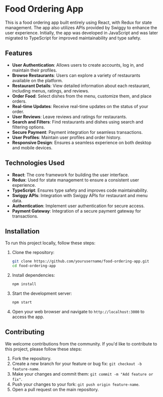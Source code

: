 # Food Ordering App

This is a food ordering app built entirely using React, with Redux for state management. The app also utilizes APIs provided by Swiggy to enhance the user experience. Initially, the app was developed in JavaScript and was later migrated to TypeScript for improved maintainability and type safety.

## Features

- **User Authentication**: Allows users to create accounts, log in, and maintain their profiles.
- **Browse Restaurants**: Users can explore a variety of restaurants available on the platform.
- **Restaurant Details**: View detailed information about each restaurant, including menus, ratings, and reviews.
- **Order Food**: Select dishes from the menu, customize them, and place orders.
- **Real-time Updates**: Receive real-time updates on the status of your order.
- **User Reviews**: Leave reviews and ratings for restaurants.
- **Search and Filters**: Find restaurants and dishes using search and filtering options.
- **Secure Payment**: Payment integration for seamless transactions.
- **User Profiles**: Maintain user profiles and order history.
- **Responsive Design**: Ensures a seamless experience on both desktop and mobile devices.

## Technologies Used

- **React**: The core framework for building the user interface.
- **Redux**: Used for state management to ensure a consistent user experience.
- **TypeScript**: Ensures type safety and improves code maintainability.
- **Swiggy APIs**: Integration with Swiggy APIs for restaurant and menu data.
- **Authentication**: Implement user authentication for secure access.
- **Payment Gateway**: Integration of a secure payment gateway for transactions.

## Installation

To run this project locally, follow these steps:

1. Clone the repository:

   ```bash
   git clone https://github.com/yourusername/food-ordering-app.git
   cd food-ordering-app
   ```

2. Install dependencies:

   ```bash
   npm install
   ```

3. Start the development server:

   ```bash
   npm start
   ```

4. Open your web browser and navigate to `http://localhost:3000` to access the app.

## Contributing

We welcome contributions from the community. If you'd like to contribute to this project, please follow these steps:

1. Fork the repository.
2. Create a new branch for your feature or bug fix: `git checkout -b feature-name`.
3. Make your changes and commit them: `git commit -m "Add feature or fix"`.
4. Push your changes to your fork: `git push origin feature-name`.
5. Open a pull request on the main repository.
